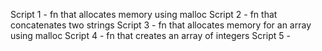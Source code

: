 Script 1 - fn that allocates memory using malloc
Script 2 - fn that concatenates two strings
Script 3 - fn that allocates memory for an array using malloc
Script 4 - fn that creates an array of integers
Script 5 - 

